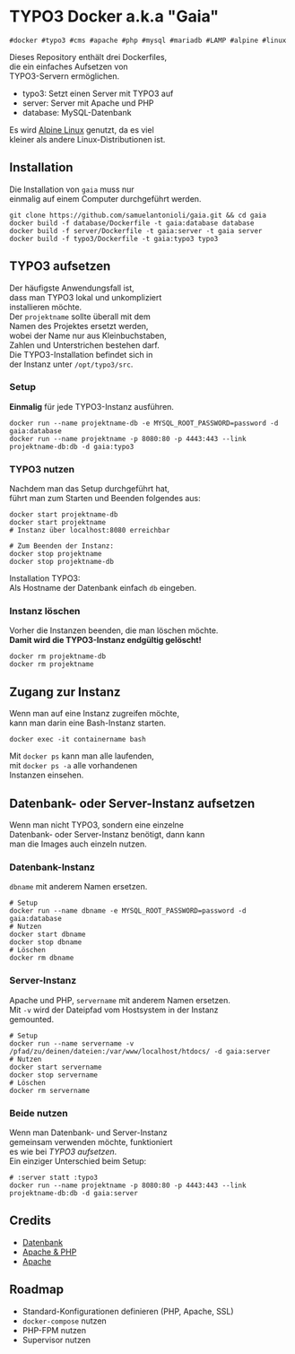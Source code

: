 # TYPO3 Docker a.k.a "Gaia"

```
#docker #typo3 #cms #apache #php #mysql #mariadb #LAMP #alpine #linux
```

Dieses Repository enthält drei Dockerfiles,  
die ein einfaches Aufsetzen von  
TYPO3-Servern ermöglichen.

- typo3: Setzt einen Server mit TYPO3 auf
- server: Server mit Apache und PHP
- database: MySQL-Datenbank

Es wird [Alpine Linux](https://hub.docker.com/_/alpine/) genutzt, da es viel  
kleiner als andere Linux-Distributionen ist.

## Installation
Die Installation von `gaia` muss nur   
einmalig auf einem Computer durchgeführt werden.

```
git clone https://github.com/samuelantonioli/gaia.git && cd gaia
docker build -f database/Dockerfile -t gaia:database database
docker build -f server/Dockerfile -t gaia:server -t gaia server
docker build -f typo3/Dockerfile -t gaia:typo3 typo3
```

## TYPO3 aufsetzen

Der häufigste Anwendungsfall ist,  
dass man TYPO3 lokal und unkompliziert  
installieren möchte.  
Der `projektname` sollte überall mit dem  
Namen des Projektes ersetzt werden,  
wobei der Name nur aus Kleinbuchstaben,  
Zahlen und Unterstrichen bestehen darf.  
Die TYPO3-Installation befindet sich in  
der Instanz unter `/opt/typo3/src`.

### Setup
**Einmalig** für jede TYPO3-Instanz ausführen.

```
docker run --name projektname-db -e MYSQL_ROOT_PASSWORD=password -d gaia:database
docker run --name projektname -p 8080:80 -p 4443:443 --link projektname-db:db -d gaia:typo3
```

### TYPO3 nutzen
Nachdem man das Setup durchgeführt hat,  
führt man zum Starten und Beenden folgendes aus:

```
docker start projektname-db
docker start projektname
# Instanz über localhost:8080 erreichbar

# Zum Beenden der Instanz:
docker stop projektname
docker stop projektname-db
```

Installation TYPO3:  
Als Hostname der Datenbank einfach `db` eingeben.

### Instanz löschen
Vorher die Instanzen beenden, die man löschen möchte.  
**Damit wird die TYPO3-Instanz endgültig gelöscht!**

```
docker rm projektname-db
docker rm projektname
```

## Zugang zur Instanz

Wenn man auf eine Instanz zugreifen möchte,  
kann man darin eine Bash-Instanz starten.

```
docker exec -it containername bash
```

Mit `docker ps` kann man alle laufenden,  
mit `docker ps -a` alle vorhandenen  
Instanzen einsehen.

## Datenbank- oder Server-Instanz aufsetzen

Wenn man nicht TYPO3, sondern eine einzelne  
Datenbank- oder Server-Instanz benötigt, dann kann  
man die Images auch einzeln nutzen.

### Datenbank-Instanz
`dbname` mit anderem Namen ersetzen.

```
# Setup
docker run --name dbname -e MYSQL_ROOT_PASSWORD=password -d gaia:database
# Nutzen
docker start dbname
docker stop dbname
# Löschen
docker rm dbname
```

### Server-Instanz
Apache und PHP, `servername` mit anderem Namen ersetzen.  
Mit `-v` wird der Dateipfad vom Hostsystem in der Instanz  
gemounted.

```
# Setup
docker run --name servername -v /pfad/zu/deinen/dateien:/var/www/localhost/htdocs/ -d gaia:server
# Nutzen
docker start servername
docker stop servername
# Löschen
docker rm servername
```

### Beide nutzen

Wenn man Datenbank- und Server-Instanz  
gemeinsam verwenden möchte, funktioniert  
es wie bei *TYPO3 aufsetzen*.  
Ein einziger Unterschied beim Setup:

```
# :server statt :typo3
docker run --name projektname -p 8080:80 -p 4443:443 --link projektname-db:db -d gaia:server
```

## Credits

- [Datenbank](https://github.com/wangxian/alpine-mysql)
- [Apache & PHP](https://github.com/wichon/alpine-apache-php)
- [Apache](https://hub.docker.com/_/httpd/)

## Roadmap

- Standard-Konfigurationen definieren (PHP, Apache, SSL)
- `docker-compose` nutzen
- PHP-FPM nutzen
- Supervisor nutzen
